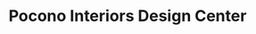 ---
title: "Pocono Interiors Design Center"
url: /milford/pocono-interiors-design-center/
shop: carpet
---